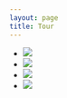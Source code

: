 ```yaml
---
layout: page
title: Tour
---
```


<script>(function(e,t){var n=function(){function r(t,r){if(t=="dot"){r='<ol class="dots">';e.each(n.li,function(e){r+='<li class="'+(e==n.i?t+" active":t)+'">'+ ++e+"</li>"});r+="</ol>"}else{r='<div class="';r=r+t+'s">'+r+t+' prev">'+n.o.prev+"</div>"+r+t+' next">'+n.o.next+"</div></div>"}n.el.addClass("has-"+t+"s").append(r).find("."+t).click(function(){var t=e(this);t.hasClass("dot")?n.stop().to(t.index()):t.hasClass("prev")?n.prev():n.next()})}var n=this;n.o={speed:500,delay:3e3,init:0,pause:!t,loop:!t,keys:t,dots:t,arrows:t,prev:"&larr;",next:"&rarr;",fluid:t,starting:t,complete:t,items:">ul",item:">li",easing:"swing",autoplay:true};n.init=function(t,i){n.o=e.extend(n.o,i);n.el=t;n.ul=t.find(n.o.items);n.max=[t.outerWidth()|0,t.outerHeight()|0];n.li=n.ul.find(n.o.item).each(function(t){var r=e(this),i=r.outerWidth(),s=r.outerHeight();if(i>n.max[0])n.max[0]=i;if(s>n.max[1])n.max[1]=s});var i=n.o,s=n.ul,o=n.li,u=o.length;n.i=0;t.css({width:n.max[0],height:o.first().outerHeight(),overflow:"hidden"});s.css({position:"relative",left:0,width:u*100+"%"});o.css({"float":"left",width:n.max[0]+"px"});i.autoplay&&setTimeout(function(){if(i.delay|0){n.play();if(i.pause){t.on("mouseover mouseout",function(e){n.stop();e.type=="mouseout"&&n.play()})}}},i.init|0);if(i.keys){e(document).keydown(function(e){var t=e.which;if(t==37)n.prev();else if(t==39)n.next();else if(t==27)n.stop()})}i.dots&&r("dot");i.arrows&&r("arrow");if(i.fluid){e(window).resize(function(){n.r&&clearTimeout(n.r);n.r=setTimeout(function(){var e={height:o.eq(n.i).outerHeight()},r=t.outerWidth();s.css(e);e["width"]=Math.min(Math.round(r/t.parent().width()*100),100)+"%";t.css(e)},50)}).resize()}if(e.event.special["swipe"]||e.Event("swipe")){t.on("swipeleft swiperight swipeLeft swipeRight",function(e){e.type.toLowerCase()=="swipeleft"?n.next():n.prev()})}return n};n.to=function(r,i){if(n.t){n.stop();n.play()}var s=n.o,o=n.el,u=n.ul,a=n.li,l=n.i,c=a.eq(r);e.isFunction(s.starting)&&!i&&s.starting(o,a.eq(l));if((!c.length||r<0)&&s.loop==t)return;if(!c.length)r=0;if(r<0)r=a.length-1;c=a.eq(r);var h=i?5:s.speed|0,p=s.easing,d={height:c.outerHeight()};if(!u.queue("fx").length){o.find(".dot").eq(r).addClass("active").siblings().removeClass("active");o.animate(d,h,p)&&u.animate(e.extend({left:"-"+r+"00%"},d),h,p,function(t){n.i=r;e.isFunction(s.complete)&&!i&&s.complete(o,c)})}};n.play=function(){n.t=setInterval(function(){n.to(n.i+1)},n.o.delay|0)};n.stop=function(){n.t=clearInterval(n.t);return n};n.next=function(){return n.stop().to(n.i+1)};n.prev=function(){return n.stop().to(n.i-1)};};e.fn.unslider=function(t){var r=this.length;return this.each(function(i){var s=e(this),u="unslider"+(r>1?"-"+ ++i:""),a=(new n).init(s,t);s.data(u,a).data("key",u)})};n.version="1.0.0"})(jQuery,false)</script>

<div class="banner">
  <ul>
    <li><img src="/tour/t01.png"></li>
    <li><img src="/tour/t02.png"></li>
    <li><img src="/tour/t03.png"></li>
    <li><img src="/tour/t04.png"></li>
  </ul>
</div>

<script>
$('.banner').unslider({
  speed: 500,               //  The speed to animate each slide (in milliseconds)
  delay: 3000,              //  The delay between slide animations (in milliseconds)
  complete: function() {},  //  A function that gets called after every slide animation
  keys: false,              //  Enable keyboard (left, right) arrow shortcuts
  dots: true,               //  Display dot navigation
  fluid: false              //  Support responsive design. May break non-responsive designs
});
</script>